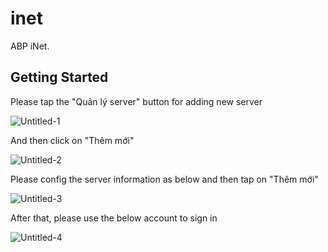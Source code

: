 # inet

ABP iNet.

## Getting Started

Please tap the "Quản lý server" button for adding new server

![Untitled-1](https://user-images.githubusercontent.com/43959552/168480453-b143093b-9128-4db9-a766-92d6369d27c5.png)

And then click on "Thêm mới"

![Untitled-2](https://user-images.githubusercontent.com/43959552/168480502-399dd443-8e70-4e38-8721-c935f99059fe.png)

Please config the server information as below and then tap on "Thêm mới"

![Untitled-3](https://user-images.githubusercontent.com/43959552/168480549-939ac462-b384-4107-980f-759bfaafcb46.png)

After that, please use the below account to sign in

![Untitled-4](https://user-images.githubusercontent.com/43959552/168480644-f093726e-f500-4340-9b34-db2ccf9e54e8.png)

